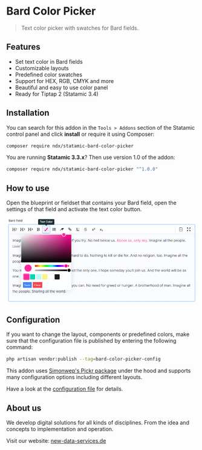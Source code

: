 <!-- statamic:hide -->

# Bard Color Picker

<!-- /statamic:hide -->

> Text color picker with swatches for Bard fields.

## Features

- Set text color in Bard fields
- Customizable layouts
- Predefined color swatches
- Support for HEX, RGB, CMYK and more
- Beautiful and easy to use color panel
- Ready for Tiptap 2 (Statamic 3.4)

## Installation

You can search for this addon in the `Tools > Addons` section of the Statamic control panel and click **install** or require it using Composer:

``` bash
composer require ndx/statamic-bard-color-picker
```

You are running **Statamic 3.3.x**? Then use version 1.0 of the addon:

``` bash
composer require ndx/statamic-bard-color-picker "^1.0.0"
```

## How to use

Open the blueprint or fieldset that contains your Bard field, open the settings of that field and activate the text color button. 

![Preview of open text color panel](preview.png "Text color panel")

## Configuration

If you want to change the layout, components or predefined colors, make sure that the configuration file is published by entering the following command:

``` bash
php artisan vendor:publish --tag=bard-color-picker-config
```

This addon uses [Simonwep's Pickr package](https://github.com/Simonwep/pickr) under the hood and supports many configuration options including different layouts.

Have a look at the [configuration file](config/bard-color-picker.php) for details.

## About us

We develop digital solutions for all kinds of disciplines. From the idea and concepts to implementation and operation.

Visit our website: [new-data-services.de](https://new-data-services.de/)
